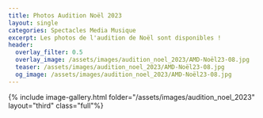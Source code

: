 ```yaml
---
title: Photos Audition Noël 2023
layout: single
categories: Spectacles Media Musique
excerpt: Les photos de l'audition de Noël sont disponibles !
header:
  overlay_filter: 0.5
  overlay_image: /assets/images/audition_noel_2023/AMD-Noël23-08.jpg
  teaser: /assets/images/audition_noel_2023/AMD-Noël23-08.jpg
  og_image: /assets/images/audition_noel_2023/AMD-Noël23-08.jpg
---
```


{% include image-gallery.html folder="/assets/images/audition_noel_2023" layout="third" class="full"%}
